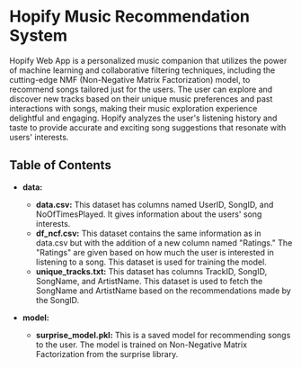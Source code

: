# Hopify Music Recommendation System

Hopify Web App is a personalized music companion that utilizes the power of machine learning and collaborative filtering techniques, including the cutting-edge NMF (Non-Negative Matrix Factorization) model, to recommend songs tailored just for the users. The user can explore and discover new tracks based on their unique music preferences and past interactions with songs, making their music exploration experience delightful and engaging. Hopify analyzes the user's listening history and taste to provide accurate and exciting song suggestions that resonate with users' interests.

## Table of Contents

- **data:**
  - **data.csv:** This dataset has columns named UserID, SongID, and NoOfTimesPlayed. It gives information about the users' song interests.
  - **df_ncf.csv:** This dataset contains the same information as in data.csv but with the addition of a new column named "Ratings." The "Ratings" are given based on how much the user is interested in listening to a song. This dataset is used for training the model.
  - **unique_tracks.txt:** This dataset has columns TrackID, SongID, SongName, and ArtistName. This dataset is used to fetch the SongName and ArtistName based on the recommendations made by the SongID.

- **model:**
  - **surprise_model.pkl:** This is a saved model for recommending songs to the user. The model is trained on Non-Negative Matrix Factorization from the surprise library.
